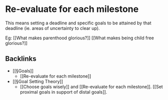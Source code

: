 # Re-evaluate for each milestone
This means setting a deadline and specific goals to be attained by that deadline (ie. areas of uncertainty to clear up).

Eg:
[[What makes parenthood glorious?]]
[[What makes being child free glorious?]]

## Backlinks
* [[§Goals]]
	* [[Re-evaluate for each milestone]]
* [[§Goal Setting Theory]]
	* [[Choose goals wisely]] and [[Re-evaluate for each milestone]]. [[Set proximal goals in support of distal goals]].

<!-- #Life -->

<!-- {BearID:E58D996C-AF27-4C56-8BB5-C71D981EFDE5-15756-000013043A4188CB} -->
